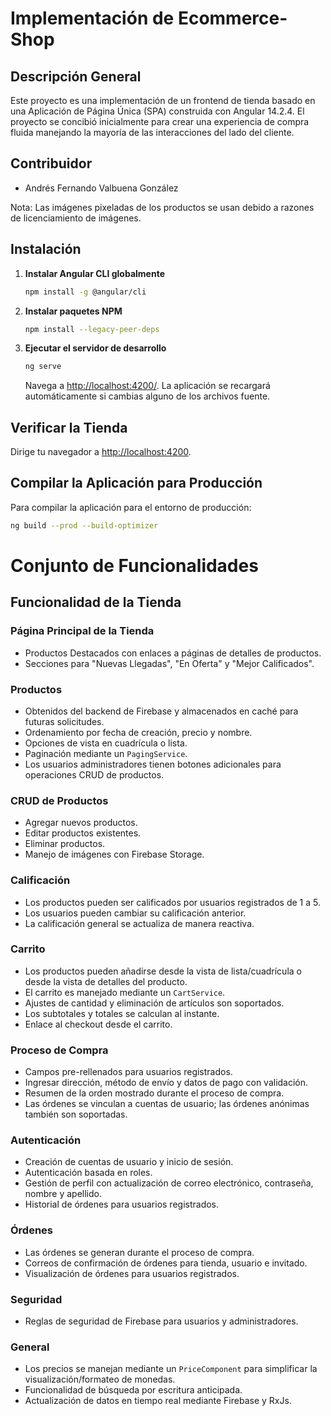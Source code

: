 # Implementación de Ecommerce-Shop

## Descripción General

Este proyecto es una implementación de un frontend de tienda basado en una Aplicación de Página Única (SPA) construida con Angular 14.2.4. El proyecto se concibió inicialmente para crear una experiencia de compra fluida manejando la mayoría de las interacciones del lado del cliente.

## Contribuidor
- Andrés Fernando Valbuena González

Nota: Las imágenes pixeladas de los productos se usan debido a razones de licenciamiento de imágenes.

## Instalación

1. **Instalar Angular CLI globalmente**
    ```bash
    npm install -g @angular/cli
    ```

2. **Instalar paquetes NPM**
    ```bash
    npm install --legacy-peer-deps
    ```

3. **Ejecutar el servidor de desarrollo**
    ```bash
    ng serve
    ```
    Navega a [http://localhost:4200/](http://localhost:4200/). La aplicación se recargará automáticamente si cambias alguno de los archivos fuente.

## Verificar la Tienda

Dirige tu navegador a [http://localhost:4200](http://localhost:4200).

## Compilar la Aplicación para Producción

Para compilar la aplicación para el entorno de producción:

```bash
ng build --prod --build-optimizer
```

# Conjunto de Funcionalidades

## Funcionalidad de la Tienda

### Página Principal de la Tienda
- Productos Destacados con enlaces a páginas de detalles de productos.
- Secciones para "Nuevas Llegadas", "En Oferta" y "Mejor Calificados".

### Productos
- Obtenidos del backend de Firebase y almacenados en caché para futuras solicitudes.
- Ordenamiento por fecha de creación, precio y nombre.
- Opciones de vista en cuadrícula o lista.
- Paginación mediante un `PagingService`.
- Los usuarios administradores tienen botones adicionales para operaciones CRUD de productos.

### CRUD de Productos
- Agregar nuevos productos.
- Editar productos existentes.
- Eliminar productos.
- Manejo de imágenes con Firebase Storage.

### Calificación
- Los productos pueden ser calificados por usuarios registrados de 1 a 5.
- Los usuarios pueden cambiar su calificación anterior.
- La calificación general se actualiza de manera reactiva.

### Carrito
- Los productos pueden añadirse desde la vista de lista/cuadrícula o desde la vista de detalles del producto.
- El carrito es manejado mediante un `CartService`.
- Ajustes de cantidad y eliminación de artículos son soportados.
- Los subtotales y totales se calculan al instante.
- Enlace al checkout desde el carrito.

### Proceso de Compra
- Campos pre-rellenados para usuarios registrados.
- Ingresar dirección, método de envío y datos de pago con validación.
- Resumen de la orden mostrado durante el proceso de compra.
- Las órdenes se vinculan a cuentas de usuario; las órdenes anónimas también son soportadas.

### Autenticación
- Creación de cuentas de usuario y inicio de sesión.
- Autenticación basada en roles.
- Gestión de perfil con actualización de correo electrónico, contraseña, nombre y apellido.
- Historial de órdenes para usuarios registrados.

### Órdenes
- Las órdenes se generan durante el proceso de compra.
- Correos de confirmación de órdenes para tienda, usuario e invitado.
- Visualización de órdenes para usuarios registrados.

### Seguridad
- Reglas de seguridad de Firebase para usuarios y administradores.

### General
- Los precios se manejan mediante un `PriceComponent` para simplificar la visualización/formateo de monedas.
- Funcionalidad de búsqueda por escritura anticipada.
- Actualización de datos en tiempo real mediante Firebase y RxJs.




